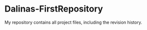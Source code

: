 # Dalinas-FirstRepository
My repository contains all project files, including the revision history.
